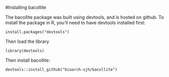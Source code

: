 

#Installing bacollite

The bacollite package was built using devtools, and is hosted on github. To install the package in R, you'll need to have devtools installed first:

```
install.packages("devtools")
```


Then load the library

```
library(devtools)
```

Then install bacollite:

```
devtools::install_github("bioarch-sjh/bacollite")
```


